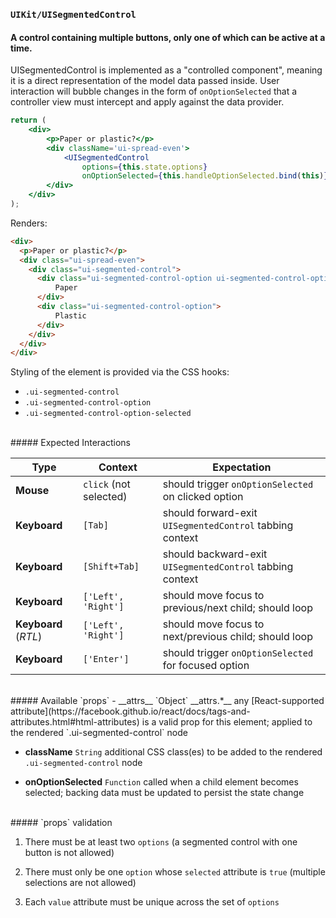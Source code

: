 ### `UIKit/UISegmentedControl`
#### A control containing multiple buttons, only one of which can be active at a time.

UISegmentedControl is implemented as a "controlled component", meaning it is a direct representation of the model data passed inside. User interaction will bubble changes in the form of `onOptionSelected` that a controller view must intercept and apply against the data provider.

```jsx
return (
    <div>
        <p>Paper or plastic?</p>
        <div className='ui-spread-even'>
            <UISegmentedControl
                options={this.state.options}
                onOptionSelected={this.handleOptionSelected.bind(this)} />
        </div>
    </div>
);
```
Renders:
```html
<div>
  <p>Paper or plastic?</p>
  <div class="ui-spread-even">
    <div class="ui-segmented-control">
      <div class="ui-segmented-control-option ui-segmented-control-option-selected">
          Paper
      </div>
      <div class="ui-segmented-control-option">
          Plastic
      </div>
    </div>
  </div>
</div>
```

Styling of the element is provided via the CSS hooks:

- `.ui-segmented-control`
- `.ui-segmented-control-option`
- `.ui-segmented-control-option-selected`

<br />
##### Expected Interactions

Type | Context | Expectation
---- | ------- | -----------
__Mouse__ | `click` (not selected) | should trigger `onOptionSelected` on clicked option
__Keyboard__ |`[Tab]` | should forward-exit `UISegmentedControl` tabbing context
__Keyboard__ |`[Shift+Tab]` | should backward-exit `UISegmentedControl` tabbing context
__Keyboard__ |`['Left', 'Right']` | should move focus to previous/next child; should loop
__Keyboard__ (*RTL*) | `['Left', 'Right']` | should move focus to next/previous child; should loop
__Keyboard__ | `['Enter']` | should trigger `onOptionSelected` for focused option

<br />
##### Available `props`
- __attrs__ `Object`
  __attrs.*__
  any [React-supported attribute](https://facebook.github.io/react/docs/tags-and-attributes.html#html-attributes) is a valid prop for this element; applied to the rendered `.ui-segmented-control` node

- __className__ `String`
  additional CSS class(es) to be added to the rendered `.ui-segmented-control` node

- __onOptionSelected__ `Function`
  called when a child element becomes selected; backing data must be updated to persist the state change

<br />
##### `props` validation

1. There must be at least two `options` (a segmented control with one button is not allowed)

1. There must only be one `option` whose `selected` attribute is `true` (multiple selections are not allowed)

1. Each `value` attribute must be unique across the set of `options`
